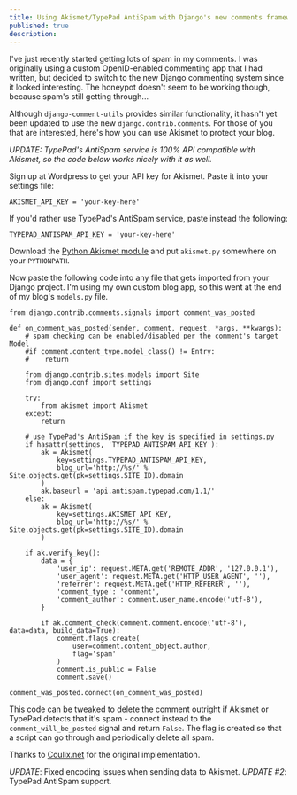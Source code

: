 ```yaml
---
title: Using Akismet/TypePad AntiSpam with Django's new comments framework
published: true
description: 
---
```

I've just recently started getting lots of spam in my comments. I was originally using a custom OpenID-enabled commenting app that I had written, but decided to switch to the new Django commenting system since it looked interesting. The honeypot doesn't seem to be working though, because spam's still getting through...

Although `django-comment-utils` provides similar functionality, it hasn't yet been updated to use the new `django.contrib.comments`. For those of you that are interested, here's how you can use Akismet to protect your blog.

*UPDATE: TypePad's AntiSpam service is 100% API compatible with Akismet, so the code below works nicely with it as well.*

Sign up at Wordpress to get your API key for Akismet. Paste it into your settings file:

    AKISMET_API_KEY = 'your-key-here'

If you'd rather use TypePad's AntiSpam service, paste instead the following:

    TYPEPAD_ANTISPAM_API_KEY = 'your-key-here'

Download the [Python Akismet module](http://www.voidspace.org.uk/python/akismet_python.html) and put `akismet.py` somewhere on your `PYTHONPATH`.

Now paste the following code into any file that gets imported from your Django project. I'm using my own custom blog app, so this went at the end of my blog's `models.py` file.

    from django.contrib.comments.signals import comment_was_posted

    def on_comment_was_posted(sender, comment, request, *args, **kwargs):
        # spam checking can be enabled/disabled per the comment's target Model
        #if comment.content_type.model_class() != Entry:
        #    return

        from django.contrib.sites.models import Site
        from django.conf import settings

        try:
            from akismet import Akismet
        except:
            return

        # use TypePad's AntiSpam if the key is specified in settings.py
        if hasattr(settings, 'TYPEPAD_ANTISPAM_API_KEY'):
            ak = Akismet(
                key=settings.TYPEPAD_ANTISPAM_API_KEY,
                blog_url='http://%s/' % Site.objects.get(pk=settings.SITE_ID).domain
            )
            ak.baseurl = 'api.antispam.typepad.com/1.1/'
        else:
            ak = Akismet(
                key=settings.AKISMET_API_KEY,
                blog_url='http://%s/' % Site.objects.get(pk=settings.SITE_ID).domain
            )

        if ak.verify_key():
            data = {
                'user_ip': request.META.get('REMOTE_ADDR', '127.0.0.1'),
                'user_agent': request.META.get('HTTP_USER_AGENT', ''),
                'referrer': request.META.get('HTTP_REFERER', ''),
                'comment_type': 'comment',
                'comment_author': comment.user_name.encode('utf-8'),
            }

            if ak.comment_check(comment.comment.encode('utf-8'), data=data, build_data=True):
                comment.flags.create(
                    user=comment.content_object.author,
                    flag='spam'
                )
                comment.is_public = False
                comment.save()

    comment_was_posted.connect(on_comment_was_posted)

This code can be tweaked to delete the comment outright if Akismet or TypePad detects that it's spam - connect instead to the `comment_will_be_posted` signal and return `False`. The flag is created so that a script can go through and periodically delete all spam.

Thanks to [Coulix.net](http://www.coulix.net/blog/2006/oct/07/django-freecomment-spam-protection/) for the original implementation.

*UPDATE*: Fixed encoding issues when sending data to Akismet.
*UPDATE #2*: TypePad AntiSpam support.
